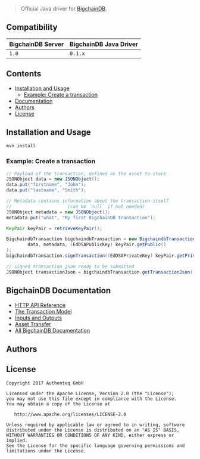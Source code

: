 
> Official Java driver for [BigchainDB](https://github.com/bigchaindb/bigchaindb).

## Compatibility

| BigchainDB Server | BigchainDB Java Driver |
| ----------------- |------------------------------|
| `1.0`             | `0.1.x`                      |


## Contents

* [Installation and Usage](#installation-and-usage)
   * [Example: Create a transaction](#example-create-a-transaction)
* [Documentation](#bigchaindb-documentation)
* [Authors](#authors)
* [License](#license)

## Installation and Usage
```bash
mvn install
```
### Example: Create a transaction
```java
// Payload of the transaction, defined as the asset to store
JSONObject data = new JSONObject();
data.put("firstname", "John");
data.put("lastname", "Smith");

// Metadata contains information about the transaction itself
//                     (can be `null` if not needed)
JSONObject metadata = new JSONObject();
metadata.put("what", "My first BigchainDB transaction");

KeyPair keyPair = retrieveKeyPair();

BigchaindbTransaction bigchaindbTransaction = new BigchaindbTransaction(
        data, metadata, (EdDSAPublicKey) keyPair.getPublic()
);
bigchaindbTransaction.signTransaction((EdDSAPrivateKey) keyPair.getPrivate());

// signed transaction json ready to be submitted
JSONObject transactionJson = bigchaindbTransaction.getTransactionJson();

```

## BigchainDB Documentation

- [HTTP API Reference](https://docs.bigchaindb.com/projects/server/en/latest/http-client-server-api.html)
- [The Transaction Model](https://docs.bigchaindb.com/projects/server/en/latest/data-models/transaction-model.html?highlight=crypto%20conditions)
- [Inputs and Outputs](https://docs.bigchaindb.com/projects/server/en/latest/data-models/inputs-outputs.html)
- [Asset Transfer](https://docs.bigchaindb.com/projects/py-driver/en/latest/usage.html#asset-transfer)
- [All BigchainDB Documentation](https://docs.bigchaindb.com/)

## Authors


## License

```
Copyright 2017 Authenteq GmbH

Licensed under the Apache License, Version 2.0 (the "License");
you may not use this file except in compliance with the License.
You may obtain a copy of the License at

   http://www.apache.org/licenses/LICENSE-2.0

Unless required by applicable law or agreed to in writing, software
distributed under the License is distributed on an "AS IS" BASIS,
WITHOUT WARRANTIES OR CONDITIONS OF ANY KIND, either express or implied.
See the License for the specific language governing permissions and
limitations under the License.
```

